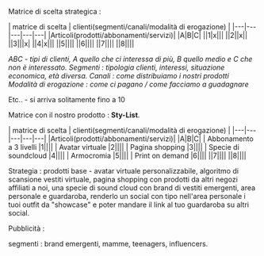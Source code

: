 Matrice di scelta strategica :

| matrice di scelta | clienti(segmenti/canali/modalità di erogazione) |
|---|---|---|---|---|
|Articoli(prodotti/abbonamenti/servizi)|  |A|B|C|
||1|x|||
||2||x||
||3|||x|
||4|x|||
||5||||
||6||||
||7||||
||8||||

*ABC - tipi di clienti, A quello che ci interessa di più, B quello medio e C che non è interessato.
Segmenti  :  tipologia clienti, interessi, situazione economica, età diversa.
Canali : come distribuiamo i nostri prodotti
Modalità di erogazione : come ci pagano / come facciamo a guadagnare*

Etc.. - si arriva solitamente fino a 10

Matrice con il nostro prodotto :  **Sty-List**.

| matrice di scelta | clienti(segmenti/canali/modalità di erogazione) |
|---|---|---|---|---|
|Articoli(prodotti/abbonamenti/servizi)|  |A|B|C|
| Abbonamento a 3 livelli |1||||
| Avatar virtuale |2||||
| Pagina shopping |3||||
| Specie di soundcloud |4||||
| Armocromia |5||||
| Print on demand |6||||
||7||||
||8||||

Strategia : prodotti base - avatar virtuale personalizzabile, algoritmo di scansione vestiti virtuale, pagina shopping con prodotti da altri negozi affiliati a noi, una specie di sound cloud con brand di vestiti emergenti, area personale e guardaroba, renderlo un social con tipo nell'area personale i tuoi outfit da "showcase" e poter mandare il link al tuo guardaroba su altri social.

Pubblicità : 

segmenti : brand emergenti, mamme, teenagers, influencers.